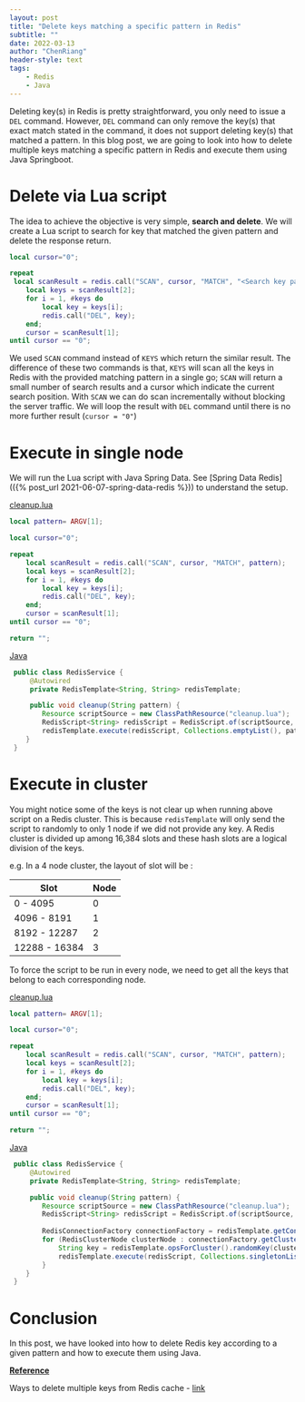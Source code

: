 ```yaml
---
layout: post
title: "Delete keys matching a specific pattern in Redis"
subtitle: ""
date: 2022-03-13
author: "ChenRiang"
header-style: text
tags:
    - Redis
    - Java
---
```


Deleting key(s) in Redis is pretty straightforward, you only need to issue a `DEL` command. However, `DEL` command can only remove the key(s) that exact match stated in the command, it does not support deleting key(s) that matched a pattern. In this blog post, we are going to look into how to delete multiple keys matching a specific pattern in Redis and execute them using Java Springboot.



# Delete via Lua script

The idea to achieve the objective is very simple, **search and delete**. We will create a Lua script to search for key that matched the given pattern and delete the response return. 

```lua
local cursor="0";

repeat
 local scanResult = redis.call("SCAN", cursor, "MATCH", "<Search key pattern>");
    local keys = scanResult[2];
    for i = 1, #keys do
        local key = keys[i];
        redis.call("DEL", key);
    end;
    cursor = scanResult[1];
until cursor == "0";
```

We used `SCAN` command instead of `KEYS` which return the similar result. The difference of these two commands is that, `KEYS` will scan all the keys in Redis with the provided matching pattern in a single go; `SCAN` will return a small number of search results and a cursor which indicate the current search position. With `SCAN` we can do scan incrementally without blocking the server traffic. We will loop the result with `DEL` command until there is no more further result (`cursor = "0"`)

# Execute in single node 

We will run the Lua script with Java Spring Data. See [Spring Data Redis](({% post_url 2021-06-07-spring-data-redis %})) to understand the setup. 

<u>cleanup.lua</u>

```lua
local pattern= ARGV[1];

local cursor="0";

repeat
    local scanResult = redis.call("SCAN", cursor, "MATCH", pattern);
    local keys = scanResult[2];
    for i = 1, #keys do
        local key = keys[i];
        redis.call("DEL", key);
    end;
    cursor = scanResult[1];
until cursor == "0";

return "";
```

<u>Java</u>

```java
 public class RedisService {
     @Autowired
     private RedisTemplate<String, String> redisTemplate;

     public void cleanup(String pattern) {
        Resource scriptSource = new ClassPathResource("cleanup.lua");
        RedisScript<String> redisScript = RedisScript.of(scriptSource, String.class);
        redisTemplate.execute(redisScript, Collections.emptyList(), pattern);
    }
 }
```



# Execute in cluster

You might notice some of the keys is not clear up when running above script on a Redis cluster. This is because `redisTemplate` will only send the script to randomly to only 1 node if we did not provide any key. A Redis cluster is divided up among 16,384 slots and these hash slots are a logical division of the keys.

e.g. In a 4 node cluster, the layout of slot will be :

| Slot          | Node |
| ------------- | ---- |
| 0 - 4095      | 0    |
| 4096 - 8191   | 1    |
| 8192 - 12287  | 2    |
| 12288 - 16384 | 3    |

To force the script to be run in every node, we need to get all the keys that belong to each corresponding node. 



<u>cleanup.lua</u>

```lua
local pattern= ARGV[1];

local cursor="0";

repeat
    local scanResult = redis.call("SCAN", cursor, "MATCH", pattern);
    local keys = scanResult[2];
    for i = 1, #keys do
        local key = keys[i];
        redis.call("DEL", key);
    end;
    cursor = scanResult[1];
until cursor == "0";

return "";
```



<u>Java</u>

```java
 public class RedisService {
     @Autowired
     private RedisTemplate<String, String> redisTemplate;

     public void cleanup(String pattern) {
        Resource scriptSource = new ClassPathResource("cleanup.lua");
        RedisScript<String> redisScript = RedisScript.of(scriptSource, String.class);
         
        RedisConnectionFactory connectionFactory = redisTemplate.getConnectionFactory();
        for (RedisClusterNode clusterNode : connectionFactory.getClusterConnection().clusterGetNodes()) {
            String key = redisTemplate.opsForCluster().randomKey(clusterNode);
            redisTemplate.execute(redisScript, Collections.singletonList(key), pattern);
        }
    }
 }
```



# Conclusion

In this post, we have looked into how to delete Redis key according to a given pattern and how to execute them using Java.





**<u>Reference</u>**

Ways to delete multiple keys from Redis cache - [link](https://medium.com/geekculture/how-to-delete-multiple-keys-from-redis-cache-252275a95579)

